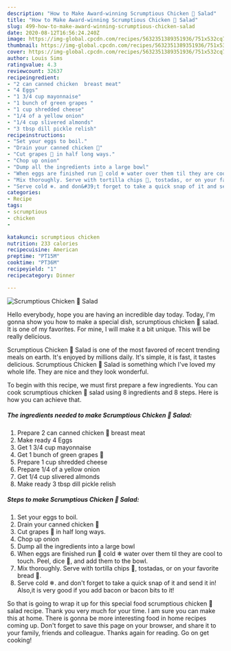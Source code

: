 ```yaml
---
description: "How to Make Award-winning Scrumptious Chicken 🍗 Salad"
title: "How to Make Award-winning Scrumptious Chicken 🍗 Salad"
slug: 499-how-to-make-award-winning-scrumptious-chicken-salad
date: 2020-08-12T16:56:24.240Z
image: https://img-global.cpcdn.com/recipes/5632351389351936/751x532cq70/scrumptious-chicken-🍗-salad-recipe-main-photo.jpg
thumbnail: https://img-global.cpcdn.com/recipes/5632351389351936/751x532cq70/scrumptious-chicken-🍗-salad-recipe-main-photo.jpg
cover: https://img-global.cpcdn.com/recipes/5632351389351936/751x532cq70/scrumptious-chicken-🍗-salad-recipe-main-photo.jpg
author: Louis Sims
ratingvalue: 4.3
reviewcount: 32637
recipeingredient:
- "2 can canned chicken  breast meat"
- "4 Eggs"
- "1 3/4 cup mayonnaise"
- "1 bunch of green grapes "
- "1 cup shredded cheese"
- "1/4 of a yellow onion"
- "1/4 cup slivered almonds"
- "3 tbsp dill pickle relish"
recipeinstructions:
- "Set your eggs to boil."
- "Drain your canned chicken 🍗"
- "Cut grapes 🍇 in half long ways."
- "Chop up onion"
- "Dump all the ingredients into a large bowl"
- "When eggs are finished run 🏃 cold ❄ water over them til they are cool  to touch.  Peel, dice 🎲, and add them to the bowl."
- "Mix thoroughly. Serve with tortilla chips 🍟, tostadas, or on your favorite bread 🍞."
- "Serve cold ❄. and don&#39;t forget to take a quick snap of it and send it in! Also,it is very good if you add bacon or bacon bits to it!"
categories:
- Recipe
tags:
- scrumptious
- chicken
- 

katakunci: scrumptious chicken  
nutrition: 233 calories
recipecuisine: American
preptime: "PT15M"
cooktime: "PT36M"
recipeyield: "1"
recipecategory: Dinner

---
```



![Scrumptious Chicken 🍗 Salad](https://img-global.cpcdn.com/recipes/5632351389351936/751x532cq70/scrumptious-chicken-🍗-salad-recipe-main-photo.jpg)

Hello everybody, hope you are having an incredible day today. Today, I'm gonna show you how to make a special dish, scrumptious chicken 🍗 salad. It is one of my favorites. For mine, I will make it a bit unique. This will be really delicious.



Scrumptious Chicken 🍗 Salad is one of the most favored of recent trending meals on earth. It's enjoyed by millions daily. It's simple, it is fast, it tastes delicious. Scrumptious Chicken 🍗 Salad is something which I've loved my whole life. They are nice and they look wonderful.


To begin with this recipe, we must first prepare a few ingredients. You can cook scrumptious chicken 🍗 salad using 8 ingredients and 8 steps. Here is how you can achieve that.

<!--inarticleads1-->

##### The ingredients needed to make Scrumptious Chicken 🍗 Salad:

1. Prepare 2 can canned chicken 🍗 breast meat
1. Make ready 4 Eggs
1. Get 1 3/4 cup mayonnaise
1. Get 1 bunch of green grapes 🍇
1. Prepare 1 cup shredded cheese
1. Prepare 1/4 of a yellow onion
1. Get 1/4 cup slivered almonds
1. Make ready 3 tbsp dill pickle relish




<!--inarticleads2-->

##### Steps to make Scrumptious Chicken 🍗 Salad:

1. Set your eggs to boil.
1. Drain your canned chicken 🍗
1. Cut grapes 🍇 in half long ways.
1. Chop up onion
1. Dump all the ingredients into a large bowl
1. When eggs are finished run 🏃 cold ❄ water over them til they are cool  to touch.  Peel, dice 🎲, and add them to the bowl.
1. Mix thoroughly. Serve with tortilla chips 🍟, tostadas, or on your favorite bread 🍞.
1. Serve cold ❄. and don&#39;t forget to take a quick snap of it and send it in! Also,it is very good if you add bacon or bacon bits to it!




So that is going to wrap it up for this special food scrumptious chicken 🍗 salad recipe. Thank you very much for your time. I am sure you can make this at home. There is gonna be more interesting food in home recipes coming up. Don't forget to save this page on your browser, and share it to your family, friends and colleague. Thanks again for reading. Go on get cooking!
